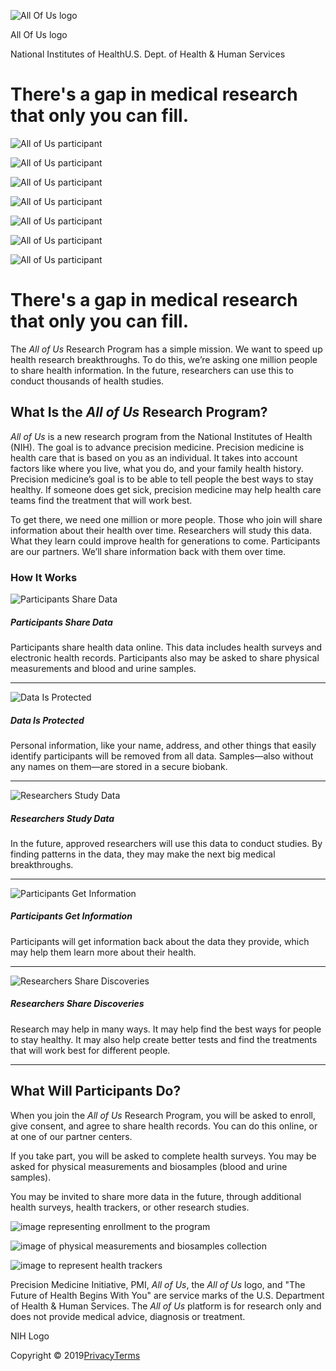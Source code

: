 ![All Of Us logo](waf-failover/images/health-logo.png)

All Of Us logo

National Institutes of HealthU.S. Dept. of Health & Human Services

There's a gap in medical research that only you can fill.
=========================================================

![All of Us participant](images/Hero-Portrait-1.jpg)

![All of Us participant](images/Hero-Portrait-2.jpg)

![All of Us participant](images/Hero-Portrait-3.jpg)

![All of Us participant](images/Hero-Portrait-4.jpg)

![All of Us participant](images/Hero-Portrait-5.jpg)

![All of Us participant](images/Hero-Portrait-6.jpg)

![All of Us participant](images/Hero-Portrait-7.jpg)

There's a gap in medical research that only you can fill.
=========================================================

The _All of Us_ Research Program has a simple mission. We want to speed up health research breakthroughs. To do this, we’re asking one million people to share health information. In the future, researchers can use this to conduct thousands of health studies.

What Is the _All of Us_ Research Program?
-----------------------------------------

_All of Us_ is a new research program from the National Institutes of Health (NIH). The goal is to advance precision medicine. Precision medicine is health care that is based on you as an individual. It takes into account factors like where you live, what you do, and your family health history. Precision medicine’s goal is to be able to tell people the best ways to stay healthy. If someone does get sick, precision medicine may help health care teams find the treatment that will work best.

To get there, we need one million or more people. Those who join will share information about their health over time. Researchers will study this data. What they learn could improve health for generations to come. Participants are our partners. We’ll share information back with them over time.

### How It Works

![Participants Share Data](waf-failover/images/participants-share-data-icon_0.png)

##### Participants Share Data

Participants share health data online. This data includes health surveys and electronic health records. Participants also may be asked to share physical measurements and blood and urine samples.

* * *

![Data Is Protected](waf-failover/images/data-is-protected_0.png)

##### Data Is Protected

Personal information, like your name, address, and other things that easily identify participants will be removed from all data. Samples—also without any names on them—are stored in a secure biobank.

* * *

![Researchers Study Data](waf-failover/images/researchers-study-data_0.png)

##### Researchers Study Data

In the future, approved researchers will use this data to conduct studies. By finding patterns in the data, they may make the next big medical breakthroughs.

* * *

![Participants Get Information](waf-failover/images/rectangle-11-copy-3.png)

##### Participants Get Information

Participants will get information back about the data they provide, which may help them learn more about their health.

* * *

![Researchers Share Discoveries](waf-failover/images/rectangle-11-copy-2.png)

##### Researchers Share Discoveries

Research may help in many ways. It may help find the best ways for people to stay healthy. It may also help create better tests and find the treatments that will work best for different people.

* * *

What Will Participants Do?
--------------------------

When you join the _All of Us_ Research Program, you will be asked to enroll, give consent, and agree to share health records. You can do this online, or at one of our partner centers.

If you take part, you will be asked to complete health surveys. You may be asked for physical measurements and biosamples (blood and urine samples).

You may be invited to share more data in the future, through additional health surveys, health trackers, or other research studies.

![image representing enrollment to the program](images/woman-answering-health-surveys-on-mobile-phone.jpg)

![image of physical measurements and biosamples collection](waf-failover/images/man-having-waist-measured.jpg)

![image to represent health trackers](waf-failover/images/woman-using-health-tracking-device.jpg)

Precision Medicine Initiative, PMI, _All of Us_, the _All of Us_ logo, and "The Future of Health Begins With You" are service marks of the U.S. Department of Health & Human Services. The _All of Us_ platform is for research only and does not provide medical advice, diagnosis or treatment.

NIH Logo

Copyright © 2019[Privacy](https://joinallofus.org/privacy-policy)[Terms](https://joinallofus.org/terms-of-service)